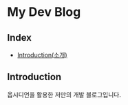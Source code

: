 # My Dev Blog

## Index

- [Introduction(소개)](##introduction)

## Introduction

옵시디언을 활용한 저만의 개발 블로그입니다.
